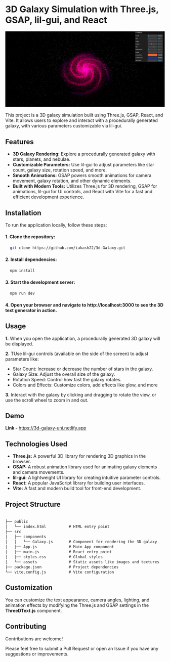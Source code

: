 
# 3D Galaxy Simulation with Three.js, GSAP, lil-gui, and React

<img src="./src/assets/galaxy.png" />

This project is a 3D galaxy simulation built using Three.js, GSAP, React, and Vite. It allows users to explore and interact with a procedurally generated galaxy, with various parameters customizable via lil-gui.


## Features

- **3D Galaxy Rendering:** Explore a procedurally generated galaxy with stars, planets, and nebulae.
- **Customizable Parameters:** Use lil-gui to adjust parameters like star count, galaxy size, rotation speed, and more.
- **Smooth Animations:** GSAP powers smooth animations for camera movement, galaxy rotation, and other dynamic elements.
- **Built with Modern Tools:** Utilizes Three.js for 3D rendering, GSAP for animations, lil-gui for UI controls, and React with Vite for a fast and efficient development experience.


## Installation

To run the application locally, follow these steps:

#### 1. Clone the repository:

```bash
  git clone https://github.com/iakash22/3d-Galaxy.git
```

#### 2. Install dependencies:

```bash
  npm install
```

#### 3. Start the development server:

```bash
  npm run dev
```
#### 4. Open your browser and navigate to http://localhost:3000 to see the 3D text generator in action.


## Usage

**1.** When you open the application, a procedurally generated 3D galaxy will be displayed.

**2.** TUse lil-gui controls (available on the side of the screen) to adjust parameters like:
- Star Count: Increase or decrease the number of stars in the galaxy.
- Galaxy Size: Adjust the overall size of the galaxy.
- Rotation Speed: Control how fast the galaxy rotates.
- Colors and Effects: Customize colors, add effects like glow, and more

**3.** Interact with the galaxy by clicking and dragging to rotate the view, or use the scroll wheel to zoom in and out.


## Demo
**Link -**  https://3d-galaxy-uni.netlify.app


## Technologies Used
 
- **Three.js:** A powerful 3D library for rendering 3D graphics in the browser.
- **GSAP:** A robust animation library used for animating galaxy elements and camera movements.
- **lil-gui:** A lightweight UI library for creating intuitive parameter controls.
- **React:** A popular JavaScript library for building user interfaces.
- **Vite:** A fast and modern build tool for front-end development.


## Project Structure

```

├── public
│   └── index.html          # HTML entry point
├── src
│   ├── components
│   │   └── Galaxy.js       # Component for rendering the 3D galaxy
│   ├── App.js              # Main App component
│   ├── main.js             # React entry point
│   ├── styles.css          # Global styles
│   └── assets              # Static assets like images and textures
├── package.json            # Project dependencies
└── vite.config.js          # Vite configuration

```

## Customization

You can customize the text appearance, camera angles, lighting, and animation effects by modifying the Three.js and GSAP settings in the **ThreeDText.js** component.
## Contributing

Contributions are welcome! 

Please feel free to submit a Pull Request or open an Issue if you have any suggestions or improvements.
